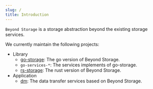 ```yaml
---
slug: /
title: Introduction
---
```


`Beyond Storage` is a storage abstraction beyond the existing storage services. 

We currently maintain the following projects:

- Library
    - [go-storage](https://github.com/beyondstorage/go-storage): The go version of Beyond Storage.
    - `go-services-*`: The services implements of go-storage.
    - [rs-storage](https://github.com/beyondstorage/rs-storage): The rust version of Beyond Storage.
- Application
    - [dm](https://github.com/beyondstorage/dm/): The data transfer services based on Beyond Storage.